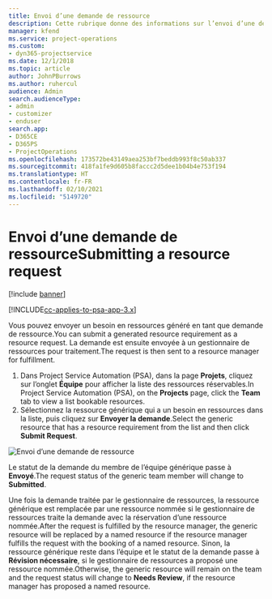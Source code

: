 ```yaml
---
title: Envoi d’une demande de ressource
description: Cette rubrique donne des informations sur l’envoi d’une demande pour une ressource de projet.
manager: kfend
ms.service: project-operations
ms.custom:
- dyn365-projectservice
ms.date: 12/1/2018
ms.topic: article
author: JohnPBurrows
ms.author: ruhercul
audience: Admin
search.audienceType:
- admin
- customizer
- enduser
search.app:
- D365CE
- D365PS
- ProjectOperations
ms.openlocfilehash: 173572be43149aea253bf7beddb993f8c50ab337
ms.sourcegitcommit: 418fa1fe9d605b8faccc2d5dee1b04b4e753f194
ms.translationtype: HT
ms.contentlocale: fr-FR
ms.lasthandoff: 02/10/2021
ms.locfileid: "5149720"
---
```

# <a name="submitting-a-resource-request"></a><span data-ttu-id="da8cc-103">Envoi d’une demande de ressource</span><span class="sxs-lookup"><span data-stu-id="da8cc-103">Submitting a resource request</span></span>

[!include [banner](../includes/psa-now-project-operations.md)]

[!INCLUDE[cc-applies-to-psa-app-3.x](../includes/cc-applies-to-psa-app-3x.md)]

<span data-ttu-id="da8cc-104">Vous pouvez envoyer un besoin en ressources généré en tant que demande de ressource.</span><span class="sxs-lookup"><span data-stu-id="da8cc-104">You can submit a generated resource requirement as a resource request.</span></span> <span data-ttu-id="da8cc-105">La demande est ensuite envoyée à un gestionnaire de ressources pour traitement.</span><span class="sxs-lookup"><span data-stu-id="da8cc-105">The request is then sent to a resource manager for fulfillment.</span></span>

1. <span data-ttu-id="da8cc-106">Dans Project Service Automation (PSA), dans la page **Projets**, cliquez sur l’onglet **Équipe** pour afficher la liste des ressources réservables.</span><span class="sxs-lookup"><span data-stu-id="da8cc-106">In Project Service Automation (PSA), on the **Projects** page, click the **Team** tab to view a list bookable resources.</span></span> 
2. <span data-ttu-id="da8cc-107">Sélectionnez la ressource générique qui a un besoin en ressources dans la liste, puis cliquez sur **Envoyer la demande**.</span><span class="sxs-lookup"><span data-stu-id="da8cc-107">Select the generic resource that has a resource requirement from the list and then click **Submit Request**.</span></span>

![Envoi d’une demande de ressource](media/RM-how-to-18.png)

<span data-ttu-id="da8cc-109">Le statut de la demande du membre de l’équipe générique passe à **Envoyé**.</span><span class="sxs-lookup"><span data-stu-id="da8cc-109">The request status of the generic team member will change to **Submitted**.</span></span>

<span data-ttu-id="da8cc-110">Une fois la demande traitée par le gestionnaire de ressources, la ressource générique est remplacée par une ressource nommée si le gestionnaire de ressources traite la demande avec la réservation d’une ressource nommée.</span><span class="sxs-lookup"><span data-stu-id="da8cc-110">After the request is fulfilled by the resource manager, the generic resource will be replaced by a named resource if the resource manager fulfills the request with the booking of a named resource.</span></span> <span data-ttu-id="da8cc-111">Sinon, la ressource générique reste dans l’équipe et le statut de la demande passe à **Révision nécessaire**, si le gestionnaire de ressources a proposé une ressource nommée.</span><span class="sxs-lookup"><span data-stu-id="da8cc-111">Otherwise, the generic resource will remain on the team and the request status will change to **Needs Review**, if the resource manager has proposed a named resource.</span></span>
